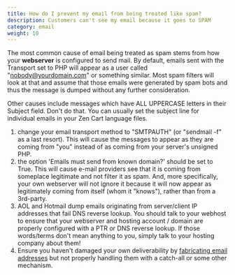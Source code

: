 ```yaml
---
title: How do I prevent my email from being treated like spam?
description: Customers can't see my email because it goes to SPAM
category: email
weight: 10
---
```


The most common cause of email being treated as spam stems from how your **webserver** is configured to send mail. By default, emails sent with the Transport set to PHP will appear as a user called "nobody@yourdomain.com" or something similar. Most spam filters will look at that and assume that those emails were generated by spam bots and thus the message is dumped without any further consideration.

Other causes include messages which have ALL UPPERCASE letters in their Subject field. Don't do that. You can usually set the subject line for individual emails in your Zen Cart language files.

1.  change your email transport method to "SMTPAUTH" (or "sendmail -f" as a last resort). This will cause the messages to appear as they are coming from "you" instead of as coming from your server's unsigned PHP.
2.  the option 'Emails must send from known domain?' should be set to True. This will cause e-mail providers see that it is coming from someplace legitimate and not filter it as spam. And, more specifically, your own webserver will not ignore it because it will now appear as legitimately coming from itself (whom it "knows"), rather than from a 3rd-party.
3.  AOL and Hotmail dump emails originating from server/client IP addresses that fail DNS reverse lookup. You should talk to your webhost to ensure that your webserver and hosting account / domain are properly configured with a PTR or DNS reverse lookup. If those words/terms don't mean anything to you, simply talk to your hosting company about them!
4. Ensure you haven't damaged your own deliverability by [fabricating email addresses](/user/email/fabricating_email_addresses/) but not properly handling them with a catch-all or some other mechanism. 
